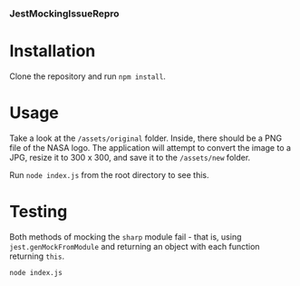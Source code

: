 ### JestMockingIssueRepro

# Installation

Clone the repository and run `npm install`.

# Usage

Take a look at the `/assets/original` folder. Inside, there should be a PNG file of the NASA logo.
The application will attempt to convert the image to a JPG, resize it to 300 x 300, and save it to the `/assets/new` folder.

Run `node index.js` from the root directory to see this.

# Testing

Both methods of mocking the `sharp` module fail - that is, using `jest.genMockFromModule` and returning an object with each function returning `this`.

```
node index.js
```